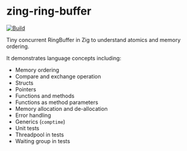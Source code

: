 # zing-ring-buffer

[![Build](https://github.com/SarthakMakhija/zing-ring-buffer/actions/workflows/build.yml/badge.svg)](https://github.com/SarthakMakhija/zing-ring-buffer/actions/workflows/build.yml)

Tiny concurrent RingBuffer in Zig to understand atomics and memory ordering.

It demonstrates language concepts including:

- Memory ordering
- Compare and exchange operation
- Structs
- Pointers
- Functions and methods
- Functions as method parameters
- Memory allocation and de-allocation
- Error handling
- Generics (`comptime`)
- Unit tests
- Threadpool in tests
- Waiting group in tests
